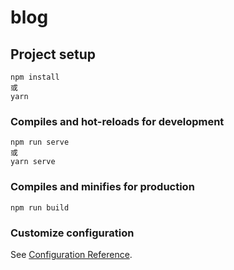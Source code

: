 # blog

## Project setup
```
npm install
或
yarn
```

### Compiles and hot-reloads for development
```
npm run serve
或
yarn serve

```

### Compiles and minifies for production
```
npm run build
```

### Customize configuration
See [Configuration Reference](https://cli.vuejs.org/config/).

